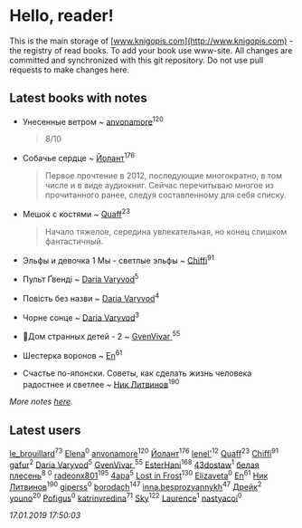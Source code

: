 # Hello, reader!
This is the main storage of [www.knigopis.com](http://www.knigopis.com) - the registry of read books.
To add your book use www-site. All changes are committed and synchronized with this git repository.
Do not use pull requests to make changes here.


## Latest books with notes
* Унесенные ветром ~ [anvonamore](users/595/5957175-vkontakte)<sup>120</sup>
    > 8/10

* Собачье сердце ~ [Йолант](users/104/104690883692185089260-google)<sup>176</sup>
    > Первое прочтение в 2012, последующие многократно, в том числе и в виде аудиокниг. Сейчас перечитываю многое из прочитанного ранее, следуя составленному для себя списку.

* Мешок с костями ~ [Quaff](users/122/12267158-vkontakte)<sup>23</sup>
    > Начало тяжелое, середина увлекательная, но конец слишком фантастичный.

* Эльфы и девочка 1 Мы - светлые эльфы ~ [Chiffi](users/105/105831994080785626680-google)<sup>91</sup>

* Пульт Ґвенді ~ [Daria Varyvod](users/829/829893410524253-facebook)<sup>5</sup>

* Повість без назви ~ [Daria Varyvod](users/829/829893410524253-facebook)<sup>4</sup>

* Чорне сонце ~ [Daria Varyvod](users/829/829893410524253-facebook)<sup>3</sup>

* 🔸️Дом странных детей - 2 ~ [GvenVivar ](users/158/158266434925901-facebook)<sup>55</sup>

* Шестерка воронов ~ [En](users/333/333646551-vkontakte)<sup>61</sup>

* Счастье по-японски. Советы, как сделать жизнь человека радостнее и светлее ~ [Ник Литвинов](users/241/241974816-vkontakte)<sup>190</sup>


_More notes [here](latest_books_with_notes.md)._


## Latest users
[le_brouillard](users/133/13330781-vkontakte)<sup>73</sup> 
[Elena](users/244/244840862-vkontakte)<sup>0</sup> 
[anvonamore](users/595/5957175-vkontakte)<sup>120</sup> 
[Йолант](users/104/104690883692185089260-google)<sup>176</sup> 
[lenel'](users/307/30791168-vkontakte)<sup>12</sup> 
[Quaff](users/122/12267158-vkontakte)<sup>23</sup> 
[Chiffi](users/105/105831994080785626680-google)<sup>91</sup> 
[gafur](users/153/15368945740509170009-mailru)<sup>2</sup> 
[Daria Varyvod](users/829/829893410524253-facebook)<sup>5</sup> 
[GvenVivar ](users/158/158266434925901-facebook)<sup>55</sup> 
[EsterHani](users/305/30558181-vkontakte)<sup>168</sup> 
[43dostaw](users/201/201788999-vkontakte)<sup>1</sup> 
[белая плесень](users/104/104448632954411726505-google)<sup>8</sup> 
[](users/107/107812035853464076201-google)<sup>0</sup> 
[radeonx801](users/973/973496-vkontakte)<sup>195</sup> 
[4apa](users/117/117392596378069249667-google)<sup>5</sup> 
[Lost in Frost](users/103/103293621948650602575-google)<sup>130</sup> 
[Elizaveta](users/114/114605608330759253482-google)<sup>0</sup> 
[En](users/333/333646551-vkontakte)<sup>61</sup> 
[Ник Литвинов](users/241/241974816-vkontakte)<sup>190</sup> 
[giperss](users/952/9526325-vkontakte)<sup>0</sup> 
[borodach](users/157/15706320-vkontakte)<sup>147</sup> 
[inna.besprozvannykh](users/733/73323849-yandex)<sup>47</sup> 
[Дрейк](users/117/117285896394347391498-google)<sup>2</sup> 
[youno](users/302/302928912-vkontakte)<sup>20</sup> 
[Pofigus](users/106/106841454481640938491-google)<sup>0</sup> 
[katrinvredina](users/233/2336755-vkontakte)<sup>71</sup> 
[Sky](users/118/118049897850017649660-google)<sup>122</sup> 
[Laurence](users/323/323220762-vkontakte)<sup>1</sup> 
[nastyacoi](users/442/44246512-vkontakte)<sup>0</sup> 


_17.01.2019 17:50:03_
